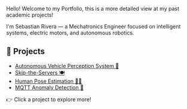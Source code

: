 Hello! Welcome to my Portfolio, this is a more detailed view at my past academic projects!

I'm Sebastian Rivera — a Mechatronics Engineer focused on intelligent systems, electric motors, and autonomous robotics.

## 🚀 Projects

- [Autonomous Vehicle Perception System 🚗](projects/gowrench-autonomy/)
- [Skip-the-Servers 🍽️](projects/capstone/)
- [Human Pose Estimation 🧍‍♂️](projects/pose-estimation/)
- [MQTT Anomaly Detection 📡](projects/mqtt-anomaly/)

👉 Click a project to explore more!

